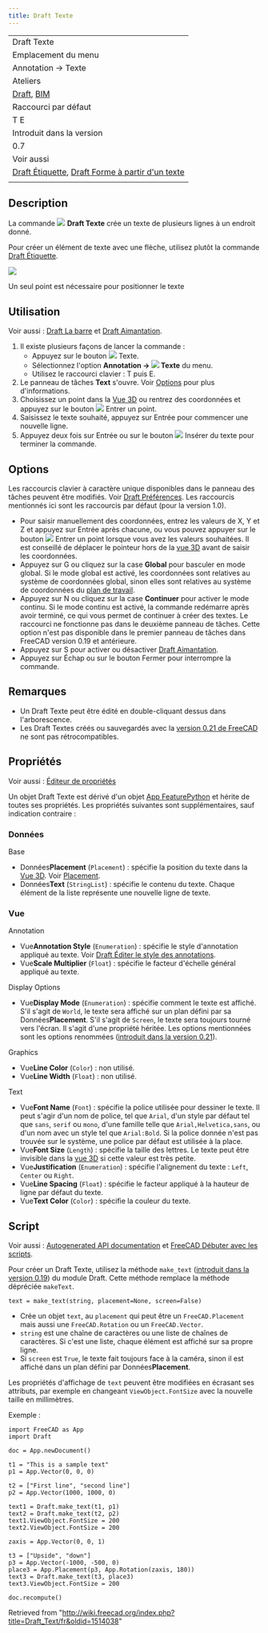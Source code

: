 ```yaml
---
title: Draft Texte
---
```

|  |
| --- |
| Draft Texte |
| Emplacement du menu |
| Annotation → Texte |
| Ateliers |
| [Draft](/Draft_Workbench/fr "Draft Workbench/fr"), [BIM](/BIM_Workbench/fr "BIM Workbench/fr") |
| Raccourci par défaut |
| T E |
| Introduit dans la version |
| 0.7 |
| Voir aussi |
| [Draft Étiquette](/Draft_Label/fr "Draft Label/fr"), [Draft Forme à partir d'un texte](/Draft_ShapeString/fr "Draft ShapeString/fr") |
|  |

## Description

La commande ![](/images/Draft_Text.svg) **Draft Texte** crée un texte de plusieurs lignes à un endroit donné.

Pour créer un élément de texte avec une flèche, utilisez plutôt la commande [Draft Étiquette](/Draft_Label/fr "Draft Label/fr").

![](/images/Draft_Text_example.png)

Un seul point est nécessaire pour positionner le texte

## Utilisation

Voir aussi : [Draft La barre](/Draft_Tray/fr "Draft Tray/fr") et [Draft Aimantation](/Draft_Snap/fr "Draft Snap/fr").

1. Il existe plusieurs façons de lancer la commande :
   * Appuyez sur le bouton ![](/images/Draft_Text.svg) Texte.
   * Sélectionnez l'option **Annotation → ![](/images/Draft_Text.svg) Texte** du menu.
   * Utilisez le raccourci clavier : T puis E.
2. Le panneau de tâches **Text** s'ouvre. Voir [Options](#Options) pour plus d'informations.
3. Choisissez un point dans la [Vue 3D](/3D_view/fr "3D view/fr") ou rentrez des coordonnées et appuyez sur le bouton ![](/images/Draft_AddPoint.svg) Entrer un point.
4. Saisissez le texte souhaité, appuyez sur Entrée pour commencer une nouvelle ligne.
5. Appuyez deux fois sur Entrée ou sur le bouton ![](/images/Button_valid.svg) Insérer du texte pour terminer la commande.

## Options

Les raccourcis clavier à caractère unique disponibles dans le panneau des tâches peuvent être modifiés. Voir [Draft Préférences](/Draft_Preferences/fr "Draft Preferences/fr"). Les raccourcis mentionnés ici sont les raccourcis par défaut (pour la version 1.0).

* Pour saisir manuellement des coordonnées, entrez les valeurs de X, Y et Z et appuyez sur Entrée après chacune, ou vous pouvez appuyer sur le bouton ![](/images/Draft_AddPoint.svg) Entrer un point lorsque vous avez les valeurs souhaitées. Il est conseillé de déplacer le pointeur hors de la [vue 3D](/3D_view/fr "3D view/fr") avant de saisir les coordonnées.
* Appuyez sur G ou cliquez sur la case **Global** pour basculer en mode global. Si le mode global est activé, les coordonnées sont relatives au système de coordonnées global, sinon elles sont relatives au système de coordonnées du [plan de travail](/Draft_SelectPlane/fr "Draft SelectPlane/fr").
* Appuyez sur N ou cliquez sur la case **Continuer** pour activer le mode continu. Si le mode continu est activé, la commande redémarre après avoir terminé, ce qui vous permet de continuer à créer des textes. Le raccourci ne fonctionne pas dans le deuxième panneau de tâches. Cette option n'est pas disponible dans le premier panneau de tâches dans FreeCAD version 0.19 et antérieure.
* Appuyez sur S pour activer ou désactiver [Draft Aimantation](/Draft_Snap/fr "Draft Snap/fr").
* Appuyez sur Échap ou sur le bouton Fermer pour interrompre la commande.

## Remarques

* Un Draft Texte peut être édité en double-cliquant dessus dans l'arborescence.
* Les Draft Textes créés ou sauvegardés avec la [version 0.21 de FreeCAD](/Release_notes_0.21/fr "Release notes 0.21/fr") ne sont pas rétrocompatibles.

## Propriétés

Voir aussi : [Éditeur de propriétés](/Property_editor/fr "Property editor/fr")

Un objet Draft Texte est dérivé d'un objet [App FeaturePython](/App_FeaturePython/fr "App FeaturePython/fr") et hérite de toutes ses propriétés. Les propriétés suivantes sont supplémentaires, sauf indication contraire :

### Données

Base

* Données**Placement** (`Placement`) : spécifie la position du texte dans la [Vue 3D](/3D_view/fr "3D view/fr"). Voir [Placement](/Placement/fr "Placement/fr").
* Données**Text** (`StringList`) : spécifie le contenu du texte. Chaque élément de la liste représente une nouvelle ligne de texte.

### Vue

Annotation

* Vue**Annotation Style** (`Enumeration`) : spécifie le style d'annotation appliqué au texte. Voir [Draft Éditer le style des annotations](/Draft_AnnotationStyleEditor/fr "Draft AnnotationStyleEditor/fr").
* Vue**Scale Multiplier** (`Float`) : spécifie le facteur d'échelle général appliqué au texte.

Display Options

* Vue**Display Mode** (`Enumeration`) : spécifie comment le texte est affiché. S'il s'agit de `World`, le texte sera affiché sur un plan défini par sa Données**Placement**. S'il s'agit de `Screen`, le texte sera toujours tourné vers l'écran. Il s'agit d'une propriété héritée. Les options mentionnées sont les options renommées ([introduit dans la version 0.21](/Release_notes_0.21/fr "Release notes 0.21/fr")).

Graphics

* Vue**Line Color** (`Color`) : non utilisé.
* Vue**Line Width** (`Float`) : non utilisé.

Text

* Vue**Font Name** (`Font`) : spécifie la police utilisée pour dessiner le texte. Il peut s'agir d'un nom de police, tel que `Arial`, d'un style par défaut tel que `sans`, `serif` ou `mono`, d'une famille telle que `Arial,Helvetica,sans`, ou d'un nom avec un style tel que `Arial:Bold`. Si la police donnée n'est pas trouvée sur le système, une police par défaut est utilisée à la place.
* Vue**Font Size** (`Length`) : spécifie la taille des lettres. Le texte peut être invisible dans la [vue 3D](/3D_view/fr "3D view/fr") si cette valeur est très petite.
* Vue**Justification** (`Enumeration`) : spécifie l'alignement du texte : `Left`, `Center` ou `Right`.
* Vue**Line Spacing** (`Float`) : spécifie le facteur appliqué à la hauteur de ligne par défaut du texte.
* Vue**Text Color** (`Color`) : spécifie la couleur du texte.

## Script

Voir aussi : [Autogenerated API documentation](https://freecad.github.io/SourceDoc/) et [FreeCAD Débuter avec les scripts](/FreeCAD_Scripting_Basics/fr "FreeCAD Scripting Basics/fr").

Pour créer un Draft Texte, utilisez la méthode `make_text` ([introduit dans la version 0.19](/Release_notes_0.19/fr "Release notes 0.19/fr")) du module Draft. Cette méthode remplace la méthode dépréciée `makeText`.

```
text = make_text(string, placement=None, screen=False)

```

* Crée un objet `text`, au `placement` qui peut être un `FreeCAD.Placement` mais aussi une `FreeCAD.Rotation` ou un `FreeCAD.Vector`.
* `string` est une chaîne de caractères ou une liste de chaînes de caractères. Si c'est une liste, chaque élément est affiché sur sa propre ligne.
* Si `screen` est `True`, le texte fait toujours face à la caméra, sinon il est affiché dans un plan défini par Données**Placement**.

Les propriétés d'affichage de `text` peuvent être modifiées en écrasant ses attributs, par exemple en changeant `ViewObject.FontSize` avec la nouvelle taille en millimètres.

Exemple :

```
import FreeCAD as App
import Draft

doc = App.newDocument()

t1 = "This is a sample text"
p1 = App.Vector(0, 0, 0)

t2 = ["First line", "second line"]
p2 = App.Vector(1000, 1000, 0)

text1 = Draft.make_text(t1, p1)
text2 = Draft.make_text(t2, p2)
text1.ViewObject.FontSize = 200
text2.ViewObject.FontSize = 200

zaxis = App.Vector(0, 0, 1)

t3 = ["Upside", "down"]
p3 = App.Vector(-1000, -500, 0)
place3 = App.Placement(p3, App.Rotation(zaxis, 180))
text3 = Draft.make_text(t3, place3)
text3.ViewObject.FontSize = 200

doc.recompute()

```

Retrieved from "<http://wiki.freecad.org/index.php?title=Draft_Text/fr&oldid=1514038>"